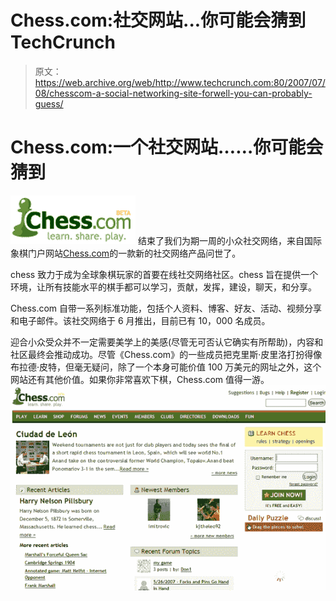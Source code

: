 # Chess.com:社交网站...你可能会猜到 TechCrunch

> 原文：<https://web.archive.org/web/http://www.techcrunch.com:80/2007/07/08/chesscom-a-social-networking-site-forwell-you-can-probably-guess/>

# Chess.com:一个社交网站……你可能会猜到

[![chess.png](img/83331c4434ddc9d34c0a3eda804ba3c8.png)](https://web.archive.org/web/20230130100805/http://www.chess.com/) 结束了我们为期一周的小众社交网络，来自国际象棋门户网站[Chess.com](https://web.archive.org/web/20230130100805/http://www.chess.com/)的一款新的社交网络产品问世了。

chess 致力于成为全球象棋玩家的首要在线社交网络社区。chess 旨在提供一个环境，让所有技能水平的棋手都可以学习，贡献，发挥，建设，聊天，和分享。

Chess.com 自带一系列标准功能，包括个人资料、博客、好友、活动、视频分享和电子邮件。该社交网络于 6 月推出，目前已有 10，000 名成员。

迎合小众受众并不一定需要美学上的美感(尽管无可否认它确实有所帮助)，内容和社区最终会推动成功。尽管《Chess.com》的一些成员把克里斯·皮里洛打扮得像布拉德·皮特，但毫无疑问，除了一个本身可能价值 100 万美元的网址之外，这个网站还有其他价值。如果你非常喜欢下棋，Chess.com 值得一游。
![chess1.png](img/6b044c0cbd16e7d105a5a4658e3a11cd.png)